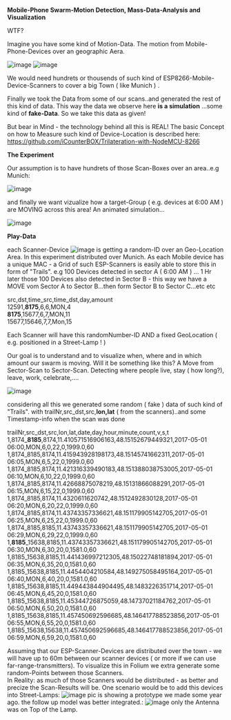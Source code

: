 
**Mobile-Phone Swarm-Motion Detection, Mass-Data-Analysis and Visualization**



WTF?

Imagine you have some kind of Motion-Data. The motion from Mobile-Phone-Devices over an geographic Aera.

![image](https://user-images.githubusercontent.com/37293282/75029501-70ac5a00-54a2-11ea-950a-72819bf253d1.png) ![image](https://user-images.githubusercontent.com/37293282/75025059-cb41b800-549a-11ea-8e0f-a6b44bbb966a.png)

We would need hundrets or thousends of such kind of ESP8266-Mobile-Device-Scanners to cover a big Town ( like Munich ) . 

Finally we took the Data from some of our scans..and generated the rest of this kind of data. This way the data we observe here **is a simulation** ...some kind of **fake-Data**. So we take this data as given!

But bear in Mind - the technology behind all this is REAL! The basic Concept on how to Measure such kind of Device-Location is described here: https://github.com/iCounterBOX/Trilateration-with-NodeMCU-8266


**The Experiment**

Our assumption is to have hundrets of those Scan-Boxes over an area..e.g Munich:

![image](https://user-images.githubusercontent.com/37293282/75027380-c67f0300-549e-11ea-837e-195551333a5f.png)

and finally we want vizualize how a target-Group ( e.g. devices at 6:00 AM ) are MOVING across this area!
An animated simulation...

![image](https://user-images.githubusercontent.com/37293282/75029173-e06e1500-54a1-11ea-99de-10ed91e3386f.png)

**Play-Data**

each Scanner-Device  ![image](https://user-images.githubusercontent.com/37293282/75030965-87a07b80-54a5-11ea-9394-e58e560dc468.png) is getting a random-ID over an Geo-Location Area. In this experiment distributed over Munich. As each Mobile device has a unique MAC - a Grid of such ESP-Scanners is easily able to store this in form of "Trails". e.g 100 Devices detected in sector A ( 6:00 AM ) ... 1 Hr later those 100 Devices also detected in Sector B - this way we have a MOVE vom Sector A to Sector B...then form Sector B to Sector C...etc etc

src,dst,time_src,time_dst,day,amount  
12591,**8175**,6,6,MON,4  
**8175**,15677,6,7,MON,11  
15677,15646,7,7,Mon,15  

Each Scanner will have this randomNumber-ID AND a fixed GeoLocation ( e.g. positioned in a Street-Lamp ! )

Our goal is to understand and to visualize when, where and in which amount our swarm is moving. Will it be something like this? A Move from Sector-Scan to Sector-Scan. Detecting where people live, stay ( how long?), leave, work, celebrate,....

![image](https://user-images.githubusercontent.com/37293282/75032428-e0bdde80-54a8-11ea-817b-84d486c16531.png)

considering all this we generated some random ( fake ) data of such kind of "Trails". with 
trailNr,src_dst,src,**lon,lat** ( from the scanners)..and some Timestamp-info when the scan was done

trailNr,src_dst,src,lon,lat,date,day,hour,minute,count,v,s,t
1,8174_**8185**,8174,11.410571516906163,48.15152679449321,2017-05-01 06:00,MON,6,0,22,0,1999.0,60  
1,8174_8185,8174,11.415943928198173,48.15145741662311,2017-05-01 06:05,MON,6,5,22,0,1999.0,60  
1,8174_8185,8174,11.421316339490183,48.151388038753005,2017-05-01 06:10,MON,6,10,22,0,1999.0,60  
1,8174_8185,8174,11.42668875078219,48.15131866088291,2017-05-01 06:15,MON,6,15,22,0,1999.0,60  
1,8174_8185,8174,11.4320611620742,48.1512492830128,2017-05-01 06:20,MON,6,20,22,0,1999.0,60  
1,8174_8185,8174,11.43743357336621,48.151179905142705,2017-05-01 06:25,MON,6,25,22,0,1999.0,60
1,8174_8185,8185,11.43743357336621,48.151179905142705,2017-05-01 06:29,MON,6,29,22,0,1999.0,60
1,**8185**_15638,8185,11.43743357336621,48.151179905142705,2017-05-01 06:30,MON,6,30,20,0,1581.0,60
1,8185_15638,8185,11.441436997212305,48.15022748181894,2017-05-01 06:35,MON,6,35,20,0,1581.0,60
1,8185_15638,8185,11.4454404210584,48.149275058495164,2017-05-01 06:40,MON,6,40,20,0,1581.0,60
1,8185_15638,8185,11.449443844904495,48.1483226351714,2017-05-01 06:45,MON,6,45,20,0,1581.0,60
1,8185_15638,8185,11.45344726875059,48.14737021184762,2017-05-01 06:50,MON,6,50,20,0,1581.0,60
1,8185_15638,8185,11.457450692596685,48.146417788523856,2017-05-01 06:55,MON,6,55,20,0,1581.0,60
1,8185_15638,15638,11.457450692596685,48.146417788523856,2017-05-01 06:59,MON,6,59,20,0,1581.0,60


Assuming that our ESP-Scanner-Devices are distributed over the town - we will have up to 60m between our scanner devices ( or more if we can use far-range-transmitters). To visualize this in Folium we extra generate some random-Points between those Scanners.   
In Reality: as much of those Scanners would be distributed - as better and precize  the Scan-Results will be. One scenario would be to add this devices into Street-Lamps:
![image](https://user-images.githubusercontent.com/37293282/75033955-5ecfb480-54ac-11ea-9d2b-69a370191c14.png) pic is showing a prototype we made some year ago. the follow up model was better integrated.: 
![image](https://user-images.githubusercontent.com/37293282/75034187-f6cd9e00-54ac-11ea-8056-15ef7232df79.png)  only the Antenna was on Top of the Lamp.


